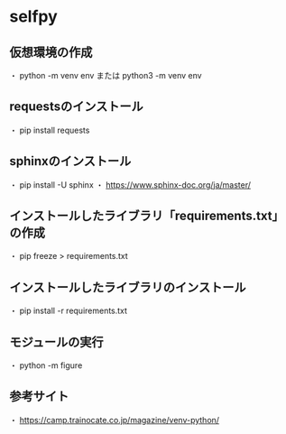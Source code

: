 # selfpy

## 仮想環境の作成
   ・ python -m venv env または python3 -m venv env

## requestsのインストール
   ・ pip install requests

## sphinxのインストール
   ・ pip install -U sphinx
   ・ https://www.sphinx-doc.org/ja/master/

## インストールしたライブラリ「requirements.txt」の作成
   ・ pip freeze > requirements.txt

## インストールしたライブラリのインストール
   ・ pip install -r requirements.txt

## モジュールの実行
   ・ python -m figure

## 参考サイト
   ・ https://camp.trainocate.co.jp/magazine/venv-python/